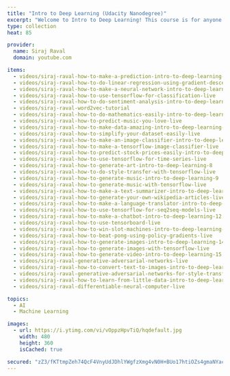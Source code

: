 ```yaml
---
title: "Intro to Deep Learning (Udacity Nanodegree)"
excerpt: "Welcome to Intro to Deep Learning! This course is for anyone who wants to become a deep learning engineer. I'll take you from the very basics of deep learning to the bleeding edge over the course of 4 months. In this video, we’ll predict an animal’s body weight given it’s brain weight using linear regression via 10 lines of Python."
type: collection
heat: 85

provider:
  name: Siraj Raval
  domain: youtube.com

items:
  - videos/siraj-raval-how-to-make-a-prediction-intro-to-deep-learning-1
  - videos/siraj-raval-how-to-do-linear-regression-using-gradient-descent
  - videos/siraj-raval-how-to-make-a-neural-network-intro-to-deep-learning-2
  - videos/siraj-raval-how-to-use-tensorflow-for-classification-live
  - videos/siraj-raval-how-to-do-sentiment-analysis-intro-to-deep-learning-3
  - videos/siraj-raval-word2vec-tutorial
  - videos/siraj-raval-how-to-do-mathematics-easily-intro-to-deep-learning-4
  - videos/siraj-raval-how-to-predict-music-you-love-live
  - videos/siraj-raval-how-to-make-data-amazing-intro-to-deep-learning-5
  - videos/siraj-raval-how-to-simplify-your-dataset-easily-live
  - videos/siraj-raval-how-to-make-an-image-classifier-intro-to-deep-learning-6
  - videos/siraj-raval-how-to-make-a-tensorflow-image-classifier-live
  - videos/siraj-raval-how-to-predict-stock-prices-easily-intro-to-deep-learning-7
  - videos/siraj-raval-how-to-use-tensorflow-for-time-series-live
  - videos/siraj-raval-how-to-generate-art-intro-to-deep-learning-8
  - videos/siraj-raval-how-to-do-style-transfer-with-tensorflow-live
  - videos/siraj-raval-how-to-generate-music-intro-to-deep-learning-9
  - videos/siraj-raval-how-to-generate-music-with-tensorflow-live
  - videos/siraj-raval-how-to-make-a-text-summarizer-intro-to-deep-learning-10
  - videos/siraj-raval-how-to-generate-your-own-wikipedia-articles-live
  - videos/siraj-raval-how-to-make-a-language-translator-intro-to-deep-learning-11
  - videos/siraj-raval-how-to-use-tensorflow-for-seq2seq-models-live
  - videos/siraj-raval-how-to-make-a-chatbot-intro-to-deep-learning-12
  - videos/siraj-raval-how-to-use-tensorboard-live
  - videos/siraj-raval-how-to-win-slot-machines-intro-to-deep-learning-13
  - videos/siraj-raval-how-to-beat-pong-using-policy-gradients-live
  - videos/siraj-raval-how-to-generate-images-intro-to-deep-learning-14
  - videos/siraj-raval-how-to-generate-images-with-tensorflow-live
  - videos/siraj-raval-how-to-generate-video-intro-to-deep-learning-15
  - videos/siraj-raval-generative-adversarial-networks-live
  - videos/siraj-raval-how-to-convert-text-to-images-intro-to-deep-learning-16
  - videos/siraj-raval-generative-adversarial-networks-for-style-transfer-live
  - videos/siraj-raval-how-to-learn-from-little-data-intro-to-deep-learning-17
  - videos/siraj-raval-differentiable-neural-computer-live

topics:
  - AI
  - Machine Learning

images:
  - url: https://i.ytimg.com/vi/vOppzHpvTiQ/hqdefault.jpg
    width: 480
    height: 360
    isCached: true

secured: "zZ3/fKTtmpZeh74QcF4VnyUdJDhlYWgfzXmg4vN0H+BUo17htiOZs4gmaNYacBfhC/WNdP3qSfBvkZ/GuD8jjNI/ngTV4uN3vUlYtLnoXKtPSxnqAq9mzWmxzqJSqKMRlmeSfpDvZDkt6lHbJVHgh8h0hOK7GlwIAUQZvH/Ko0bWUKt47kzQY6htEP3zUF7VFLWhIg0uyBwwqybiRmm3HId2wWnxss52I7ztZlCEOva5hl1HMea7c8ox3pGiAeKk3BZGsOEhJg0UuofFGdMh4MsETJ1w7oj37in9l2PLai8A331+E2FQqN/ZpfXd3BReFve2O1enyznIeX0ZS40pIUXbqu1HValmdmmGIJ+6kDQ=;HGXQvCcu0jGOQ6Nq5qFChg=="
---
```



